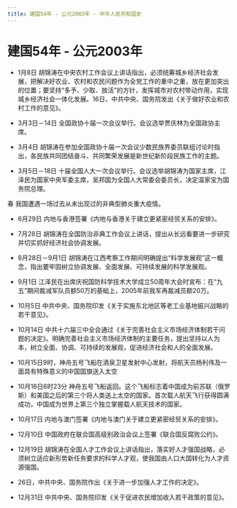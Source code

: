 ```yaml
---
title: 建国54年 - 公元2003年 - 中华人民共和国史
---
```


# 建国54年 - 公元2003年


+ 1月8日 胡锦涛在中央农村工作会议上讲话指出，必须统筹城乡经济社会发展，把解决好农业、农村和农民问题作为全党工作的重中之重，放在更加突出的位置；要坚持“多予、少取、放活”的方针，发挥城市对农村带动作用，实现城乡经济社会一体化发展。16日，中共中央、国务院发出《关于做好农业和农村工作的意见》。

+ 3月3日－14日 全国政协十届一次会议举行。会议选举贾庆林为全国政协主席。

+ 3月4日 胡锦涛在参加全国政协十届一次会议少数民族界委员联组讨论时指出，各民族共同团结奋斗、共同繁荣发展是新世纪新阶段民族工作的主题。

+ 3月5日－18日 十届全国人大一次会议举行。会议选举胡锦涛为国家主席，江泽民为国家中央军委主席，吴邦国为全国人大常委会委员长，决定温家宝为国务院总理。

春 我国遭遇一场过去从未出现过的非典型肺炎重大疫情。

+ 6月29日 内地与香港签署《内地与香港关于建立更紧密经贸关系的安排》。

+ 7月28日 胡锦涛在全国防治非典工作会议上讲话，提出从长远看要进一步研究并切实抓好经济社会协调发展。

+ 8月28日－9月1日 胡锦涛在江西考察工作期间明确提出“科学发展观”这一概念，指出要牢固树立协调发展、全面发展、可持续发展的科学发展观。

+ 9月1日 江泽民在出席庆祝国防科学技术大学成立50周年大会时宣布：在“九五”期间裁减军队员额50万的基础上，2005年前我军再裁减员额20万。

+ 10月5日 中共中央、国务院印发《关于实施东北地区等老工业基地振兴战略的若干意见》。

+ 10月14日 中共十六届三中全会通过《关于完善社会主义市场经济体制若干问题的决定》。明确完善社会主义市场经济体制的主要任务，提出坚持以人为本，树立全面、协调、可持续的发展观，促进经济社会和人的全面发展。

+ 10月15日9时，神舟五号飞船在酒泉卫星发射中心发射，将航天员杨利伟及一面具有特殊意义的中国国旗送入太空

+ 10月16日6时23分 神舟五号飞船返回。这个飞船标志着中国成为前苏联（俄罗斯）和美国之后的第三个将人类送上太空的国家。首次载人航天飞行获得圆满成功，中国成为世界上第三个独立掌握载人航天技术的国家。

+ 10月17日 内地与澳门签署《内地与澳门关于建立更紧密经贸关系的安排》。

+ 12月10日 中国政府在联合国高级别政治会议上签署《联合国反腐败公约》。

+ 12月19日 胡锦涛在全国人才工作会议上讲话指出，落实好人才强国战略，必须树立适应新形势新任务要求的科学人才观，使我国由人口大国转化为人才资源强国。

+ 26日，中共中央、国务院作出《关于进一步加强人才工作的决定》。

+ 12月31日 中共中央、国务院印发《关于促进农民增加收入若干政策的意见》。
